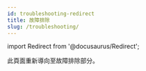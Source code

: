 ```yaml
---
id: troubleshooting-redirect
title: 故障排除
slug: /troubleshooting/
---
```


import Redirect from '@docusaurus/Redirect';


此頁面重新導向至故障排除部分。